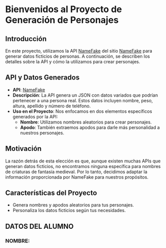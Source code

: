 # Bienvenidos al Proyecto de Generación de Personajes

## Introducción

En este proyecto, utilizamos la API [NameFake](https://api.namefake.com/) del sitio [NameFake](https://namefake.com/) para generar datos ficticios de personas. A continuación, se describen los detalles sobre la API y cómo la utilizamos para crear personajes.

## API y Datos Generados

- **API**: [NameFake](https://api.namefake.com/)
- **Descripción**: La API genera un JSON con datos variados que podrían pertenecer a una persona real. Estos datos incluyen nombre, peso, altura, apellido y número de teléfono.
- **Uso en el Proyecto**: Nos enfocamos en dos elementos específicos generados por la API:
  - **Nombre**: Utilizamos nombres aleatorios para crear personajes.
  - **Apodo**: También extraemos apodos para darle más personalidad a nuestros personajes.

## Motivación

La razón detrás de esta elección es que, aunque existen muchas APIs que generan datos ficticios, no encontramos ninguna específica para nombres de criaturas de fantasía medieval. Por lo tanto, decidimos adaptar la información proporcionada por NameFake para nuestros propósitos.


## Características del Proyecto

- Genera nombres y apodos aleatorios para tus personajes.
- Personaliza los datos ficticios según tus necesidades.


## DATOS DEL ALUMNO
### NOMBRE: